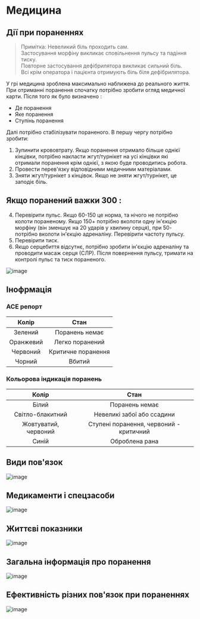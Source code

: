 # Медицина
## Дії при пораненнях
> Примітка: Невеликий біль проходить сам.  
> Застосування морфіну викликає сповільнення пульсу та падіння тиску.  
> Повторне застосування дефібрилятора викликає сильний біль.  
> Всі крім оператора і пацієнта отримують біль біля дефібрилятора.

У грі медицина зроблена максимально наближена до реального життя. При отриманні поранення спочатку потрібно зробити огляд медичної карти. Після того як було визначено : 
- Де поранення
- Яке поранення
- Ступінь поранення
  
Далі потрібно стабілізувати пораненого. В першу чергу потрібно зробити:
1. Зупинити крововтрату. Якщо поранення отримало більше однієї кінцівки, потрібно накласти жгут/турнікет на усі кінцівки які отримали поранення крім однієї, з якою буде проводитись робота.
2. Провести перев'язку відповідними медичними матеріалами.
3. Зняти жгут/турнікет з кінцівок. Якщо не зняти жгут/турнікет, це заподіє біль.
   

## Якщо поранений важки 300 : 
4. Перевірити пульс. Якщо 60-150 це норма, та нічого не потрібно колоти пораненому. Якщо 150+ потрібно вколоти одну ін'єкцію морфіну (він зменшує на 20 ударів у хвилину серця), при 50- потрібно вколоти ін'єкцію адреналіну. Перевірити частоту пульсу.
5. Перевірити тиск.
6. Якщо серцебиття відсутнє, потрібно зробити ін'єкцію адреналіну та проводити масаж серця (СЛР). Після повернення пульсу, тримати на контролі пульс та тиск пораненого.



![image](https://github.com/vsrJaguar/Materials/assets/68085487/38477bd4-51f4-4e05-9de1-885d8c3084a1)

## Інофрмація
### АСЕ репорт
| Колір | Стан |
| :---: | :---: |
| Зелений | Поранень немає |
| Оранжевий | Легко поранений |
| Червоний | Критичне поранення |
| Чорний | Вбитий |

### Кольорова індикація поранень
| Колір | Стан |
| :---: | :---: |
| Білий | Поранень немає |
| Світло-блакитний | Невеликі забої або ссадини |
| Жовтуватий, червоний | Ступені поранення, червоний - критичний |
| Синій | Оброблена рана |

## Види пов'язок
![image](https://github.com/vsrJaguar/Materials/assets/68085487/7e826a14-10bb-44f2-8634-6994959e9176)

## Медикаменти і спецзасоби
![image](https://github.com/vsrJaguar/Materials/assets/68085487/84d36efc-c76b-49eb-a22b-487575365ab0)

## Життєві показники
![image](https://github.com/vsrJaguar/Materials/assets/68085487/5d0f76c8-0469-4d79-83c2-3cac1f9a50b6)

## Загальна інформація про поранення
![image](https://github.com/vsrJaguar/Materials/assets/68085487/30153d5c-de8e-4385-b68e-223c109ddd81)

## Ефективність різних пов'язок при пораненнях
![image](https://github.com/vsrJaguar/Materials/assets/68085487/616c4ba6-6603-4666-8492-948e3f5f02dd)
